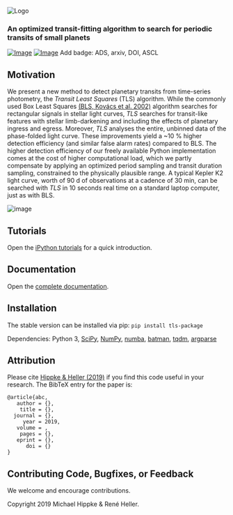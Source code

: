 ![Logo](https://github.com/hippke/tls/blob/master/images/logo.png)
### An optimized transit-fitting algorithm to search for periodic transits of small planets
[![Image](https://img.shields.io/badge/license-MIT-blue.svg)](https://github.com/hippke/tls/blob/master/LICENSE "MIT license")
[![Image](https://img.shields.io/badge/Python-3.5%20%7C%203.6%20%7C%203.7-blue.svg)](https://pypi.org/project/tls-package/ "PyPI")
Add badge: ADS, arxiv, DOI, ASCL


## Motivation
We present a new method to detect planetary transits from time-series photometry, the *Transit Least Squares* (TLS) algorithm. While the commonly used Box Least Squares [(BLS, Kovács et al. 2002)](http://adsabs.harvard.edu/abs/2002A%26A...391..369K) algorithm searches for rectangular signals in stellar light curves, *TLS* searches for transit-like features with stellar limb-darkening and including the effects of planetary ingress and egress. Moreover, *TLS* analyses the entire, unbinned data of the phase-folded light curve. These improvements yield a ~10 % higher detection efficiency (and similar false alarm rates) compared to BLS. The higher detection efficiency of our freely available Python implementation comes at the cost of higher computational load, which we partly compensate by applying an optimized period sampling and transit duration sampling, constrained to the physically plausible range. A typical Kepler K2 light curve, worth of 90 d of observations at a cadence of 30 min, can be searched with *TLS* in 10 seconds real time on a standard laptop computer, just as with BLS.

![image](https://github.com/hippke/tls/blob/master/images/frontpage_rescaled.png)

## Tutorials
Open the [iPython tutorials](https://github.com/hippke/tls/tree/master/tutorials) for a quick introduction.

## Documentation
Open the [complete documentation](http://jaekle.info/tls/Python%20interface.html).

## Installation
The stable version can be installed via pip: `pip install tls-package`

Dependencies:
Python 3, 
[SciPy](https://www.scipy.org/),
[NumPy](http://www.numpy.org/),
[numba](http://numba.pydata.org/),
[batman](https://www.cfa.harvard.edu/~lkreidberg/batman/),
[tqdm](https://github.com/tqdm/tqdm),
[argparse](https://docs.python.org/3/library/argparse.html)

## Attribution
Please cite [Hippke & Heller (2019)](http://www.) if you find this code useful in your research. The BibTeX entry for the paper is:

```
@article{abc,
   author = {},
    title = {},
  journal = {},
     year = 2019,
   volume = ,
    pages = {},
   eprint = {},
      doi = {}
}
```

## Contributing Code, Bugfixes, or Feedback
We welcome and encourage contributions.

Copyright 2019 Michael Hippke & René Heller.
